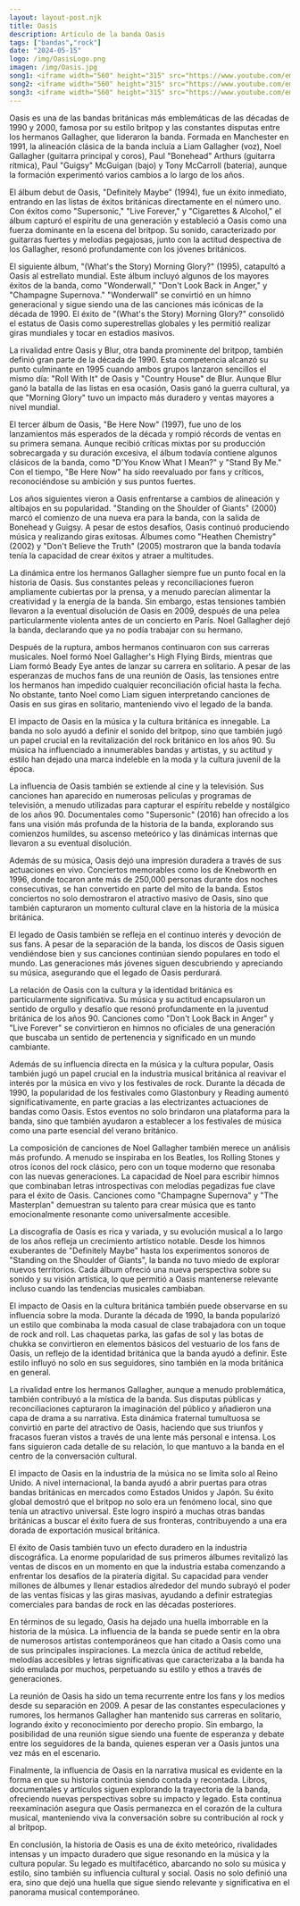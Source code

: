 ```yaml
---
layout: layout-post.njk
title: Oasis
description: Artículo de la banda Oasis
tags: ["bandas","rock"]
date: "2024-05-15"
logo: /img/OasisLogo.png
imagen: /img/Oasis.jpg
song1: <iframe width="560" height="315" src="https://www.youtube.com/embed/6hzrDeceEKc" title="Oasis - Wonderwall  (Official Video)" frameborder="0" allow="accelerometer; autoplay; clipboard-write; encrypted-media; gyroscope; picture-in-picture; web-share" referrerpolicy="strict-origin-when-cross-origin" allowfullscreen></iframe>
song2: <iframe width="560" height="315" src="https://www.youtube.com/embed/dhZUsNJ-LQU" title="Oasis - Stop Crying Your Heart Out (Official Video)" frameborder="0" allow="accelerometer; autoplay; clipboard-write; encrypted-media; gyroscope; picture-in-picture; web-share" referrerpolicy="strict-origin-when-cross-origin" allowfullscreen></iframe>
song3: <iframe width="560" height="315" src="https://www.youtube.com/embed/r8OipmKFDeM" title="Oasis - Don&#39;t Look Back In Anger (Official Video)" frameborder="0" allow="accelerometer; autoplay; clipboard-write; encrypted-media; gyroscope; picture-in-picture; web-share" referrerpolicy="strict-origin-when-cross-origin" allowfullscreen></iframe>
---
```

Oasis es una de las bandas británicas más emblemáticas de las décadas de 1990 y 2000, famosa por su estilo britpop y las constantes disputas entre los hermanos Gallagher, que lideraron la banda. Formada en Manchester en 1991, la alineación clásica de la banda incluía a Liam Gallagher (voz), Noel Gallagher (guitarra principal y coros), Paul "Bonehead" Arthurs (guitarra rítmica), Paul "Guigsy" McGuigan (bajo) y Tony McCarroll (batería), aunque la formación experimentó varios cambios a lo largo de los años.

El álbum debut de Oasis, "Definitely Maybe" (1994), fue un éxito inmediato, entrando en las listas de éxitos británicas directamente en el número uno. Con éxitos como "Supersonic," "Live Forever," y "Cigarettes & Alcohol," el álbum capturó el espíritu de una generación y estableció a Oasis como una fuerza dominante en la escena del britpop. Su sonido, caracterizado por guitarras fuertes y melodías pegajosas, junto con la actitud despectiva de los Gallagher, resonó profundamente con los jóvenes británicos.

El siguiente álbum, "(What's the Story) Morning Glory?" (1995), catapultó a Oasis al estrellato mundial. Este álbum incluyó algunos de los mayores éxitos de la banda, como "Wonderwall," "Don't Look Back in Anger," y "Champagne Supernova." "Wonderwall" se convirtió en un himno generacional y sigue siendo una de las canciones más icónicas de la década de 1990. El éxito de "(What's the Story) Morning Glory?" consolidó el estatus de Oasis como superestrellas globales y les permitió realizar giras mundiales y tocar en estadios masivos.

La rivalidad entre Oasis y Blur, otra banda prominente del britpop, también definió gran parte de la década de 1990. Esta competencia alcanzó su punto culminante en 1995 cuando ambos grupos lanzaron sencillos el mismo día: "Roll With It" de Oasis y "Country House" de Blur. Aunque Blur ganó la batalla de las listas en esa ocasión, Oasis ganó la guerra cultural, ya que "Morning Glory" tuvo un impacto más duradero y ventas mayores a nivel mundial.

El tercer álbum de Oasis, "Be Here Now" (1997), fue uno de los lanzamientos más esperados de la década y rompió récords de ventas en su primera semana. Aunque recibió críticas mixtas por su producción sobrecargada y su duración excesiva, el álbum todavía contiene algunos clásicos de la banda, como "D'You Know What I Mean?" y "Stand By Me." Con el tiempo, "Be Here Now" ha sido reevaluado por fans y críticos, reconociéndose su ambición y sus puntos fuertes.

Los años siguientes vieron a Oasis enfrentarse a cambios de alineación y altibajos en su popularidad. "Standing on the Shoulder of Giants" (2000) marcó el comienzo de una nueva era para la banda, con la salida de Bonehead y Guigsy. A pesar de estos desafíos, Oasis continuó produciendo música y realizando giras exitosas. Álbumes como "Heathen Chemistry" (2002) y "Don't Believe the Truth" (2005) mostraron que la banda todavía tenía la capacidad de crear éxitos y atraer a multitudes.

La dinámica entre los hermanos Gallagher siempre fue un punto focal en la historia de Oasis. Sus constantes peleas y reconciliaciones fueron ampliamente cubiertas por la prensa, y a menudo parecían alimentar la creatividad y la energía de la banda. Sin embargo, estas tensiones también llevaron a la eventual disolución de Oasis en 2009, después de una pelea particularmente violenta antes de un concierto en París. Noel Gallagher dejó la banda, declarando que ya no podía trabajar con su hermano.

Después de la ruptura, ambos hermanos continuaron con sus carreras musicales. Noel formó Noel Gallagher's High Flying Birds, mientras que Liam formó Beady Eye antes de lanzar su carrera en solitario. A pesar de las esperanzas de muchos fans de una reunión de Oasis, las tensiones entre los hermanos han impedido cualquier reconciliación oficial hasta la fecha. No obstante, tanto Noel como Liam siguen interpretando canciones de Oasis en sus giras en solitario, manteniendo vivo el legado de la banda.

El impacto de Oasis en la música y la cultura británica es innegable. La banda no solo ayudó a definir el sonido del britpop, sino que también jugó un papel crucial en la revitalización del rock británico en los años 90. Su música ha influenciado a innumerables bandas y artistas, y su actitud y estilo han dejado una marca indeleble en la moda y la cultura juvenil de la época.

La influencia de Oasis también se extiende al cine y la televisión. Sus canciones han aparecido en numerosas películas y programas de televisión, a menudo utilizadas para capturar el espíritu rebelde y nostálgico de los años 90. Documentales como "Supersonic" (2016) han ofrecido a los fans una visión más profunda de la historia de la banda, explorando sus comienzos humildes, su ascenso meteórico y las dinámicas internas que llevaron a su eventual disolución.

Además de su música, Oasis dejó una impresión duradera a través de sus actuaciones en vivo. Conciertos memorables como los de Knebworth en 1996, donde tocaron ante más de 250,000 personas durante dos noches consecutivas, se han convertido en parte del mito de la banda. Estos conciertos no solo demostraron el atractivo masivo de Oasis, sino que también capturaron un momento cultural clave en la historia de la música británica.

El legado de Oasis también se refleja en el continuo interés y devoción de sus fans. A pesar de la separación de la banda, los discos de Oasis siguen vendiéndose bien y sus canciones continúan siendo populares en todo el mundo. Las generaciones más jóvenes siguen descubriendo y apreciando su música, asegurando que el legado de Oasis perdurará.

La relación de Oasis con la cultura y la identidad británica es particularmente significativa. Su música y su actitud encapsularon un sentido de orgullo y desafío que resonó profundamente en la juventud británica de los años 90. Canciones como "Don't Look Back in Anger" y "Live Forever" se convirtieron en himnos no oficiales de una generación que buscaba un sentido de pertenencia y significado en un mundo cambiante.

Además de su influencia directa en la música y la cultura popular, Oasis también jugó un papel crucial en la industria musical británica al reavivar el interés por la música en vivo y los festivales de rock. Durante la década de 1990, la popularidad de los festivales como Glastonbury y Reading aumentó significativamente, en parte gracias a las electrizantes actuaciones de bandas como Oasis. Estos eventos no solo brindaron una plataforma para la banda, sino que también ayudaron a establecer a los festivales de música como una parte esencial del verano británico.

La composición de canciones de Noel Gallagher también merece un análisis más profundo. A menudo se inspiraba en los Beatles, los Rolling Stones y otros íconos del rock clásico, pero con un toque moderno que resonaba con las nuevas generaciones. La capacidad de Noel para escribir himnos que combinaban letras introspectivas con melodías pegadizas fue clave para el éxito de Oasis. Canciones como "Champagne Supernova" y "The Masterplan" demuestran su talento para crear música que es tanto emocionalmente resonante como universalmente accesible.

La discografía de Oasis es rica y variada, y su evolución musical a lo largo de los años refleja un crecimiento artístico notable. Desde los himnos exuberantes de "Definitely Maybe" hasta los experimentos sonoros de "Standing on the Shoulder of Giants", la banda no tuvo miedo de explorar nuevos territorios. Cada álbum ofreció una nueva perspectiva sobre su sonido y su visión artística, lo que permitió a Oasis mantenerse relevante incluso cuando las tendencias musicales cambiaban.

El impacto de Oasis en la cultura británica también puede observarse en su influencia sobre la moda. Durante la década de 1990, la banda popularizó un estilo que combinaba la moda casual de clase trabajadora con un toque de rock and roll. Las chaquetas parka, las gafas de sol y las botas de chukka se convirtieron en elementos básicos del vestuario de los fans de Oasis, un reflejo de la identidad británica que la banda ayudó a definir. Este estilo influyó no solo en sus seguidores, sino también en la moda británica en general.

La rivalidad entre los hermanos Gallagher, aunque a menudo problemática, también contribuyó a la mística de la banda. Sus disputas públicas y reconciliaciones capturaron la imaginación del público y añadieron una capa de drama a su narrativa. Esta dinámica fraternal tumultuosa se convirtió en parte del atractivo de Oasis, haciendo que sus triunfos y fracasos fueran vistos a través de una lente más personal e intensa. Los fans siguieron cada detalle de su relación, lo que mantuvo a la banda en el centro de la conversación cultural.

El impacto de Oasis en la industria de la música no se limita solo al Reino Unido. A nivel internacional, la banda ayudó a abrir puertas para otras bandas británicas en mercados como Estados Unidos y Japón. Su éxito global demostró que el britpop no solo era un fenómeno local, sino que tenía un atractivo universal. Este logro inspiró a muchas otras bandas británicas a buscar el éxito fuera de sus fronteras, contribuyendo a una era dorada de exportación musical británica.

El éxito de Oasis también tuvo un efecto duradero en la industria discográfica. La enorme popularidad de sus primeros álbumes revitalizó las ventas de discos en un momento en que la industria estaba comenzando a enfrentar los desafíos de la piratería digital. Su capacidad para vender millones de álbumes y llenar estadios alrededor del mundo subrayó el poder de las ventas físicas y las giras masivas, ayudando a definir estrategias comerciales para bandas de rock en las décadas posteriores.

En términos de su legado, Oasis ha dejado una huella imborrable en la historia de la música. La influencia de la banda se puede sentir en la obra de numerosos artistas contemporáneos que han citado a Oasis como una de sus principales inspiraciones. La mezcla única de actitud rebelde, melodías accesibles y letras significativas que caracterizaba a la banda ha sido emulada por muchos, perpetuando su estilo y ethos a través de generaciones.

La reunión de Oasis ha sido un tema recurrente entre los fans y los medios desde su separación en 2009. A pesar de las constantes especulaciones y rumores, los hermanos Gallagher han mantenido sus carreras en solitario, logrando éxito y reconocimiento por derecho propio. Sin embargo, la posibilidad de una reunión sigue siendo una fuente de esperanza y debate entre los seguidores de la banda, quienes esperan ver a Oasis juntos una vez más en el escenario.

Finalmente, la influencia de Oasis en la narrativa musical es evidente en la forma en que su historia continúa siendo contada y recontada. Libros, documentales y artículos siguen explorando la trayectoria de la banda, ofreciendo nuevas perspectivas sobre su impacto y legado. Esta continua reexaminación asegura que Oasis permanezca en el corazón de la cultura musical, manteniendo viva la conversación sobre su contribución al rock y al britpop.

En conclusión, la historia de Oasis es una de éxito meteórico, rivalidades intensas y un impacto duradero que sigue resonando en la música y la cultura popular. Su legado es multifacético, abarcando no solo su música y estilo, sino también su influencia cultural y social. Oasis no solo definió una era, sino que dejó una huella que sigue siendo relevante y significativa en el panorama musical contemporáneo.